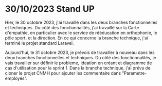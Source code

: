 # 30/10/2023 Stand UP

Hier, le 30 octobre 2023, j'ai travaillé dans les deux branches fonctionnelles et techniques. Du côté des fonctionnalités, j'ai travaillé sur la Carte d'empathie, en particulier avec le service de rééducation en orthophonie, le pôle sport, et la direction. En ce qui concerne la branche technique, j'ai terminé le projet standard Laravel.

Aujourd'hui, le 31 octobre 2023, je prévois de travailler à nouveau dans les deux branches fonctionnelles et techniques. Du côté des fonctionnalités, je vais travailler sur définir le probleme, ideation en créant et diagramme de cas d'utilisation pour le sprint 1. Dans la branche technique, j'ai prévu de cloner le projet CNMH pour ajouter les commentaire dans "Parametre-employés".







